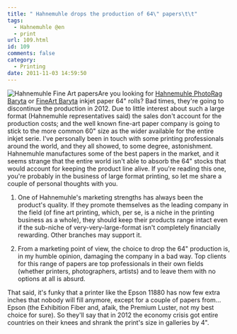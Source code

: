```yaml
---
title: " Hahnemuhle drops the production of 64\" papers\t\t"
tags:
  - Hahnemuhle @en
  - print
url: 109.html
id: 109
comments: false
category:
  - Printing
date: 2011-11-03 14:59:50
---
```


![Hahnemuhle Fine Art papers](http://localhost:8888/wp-content/uploads/2011/11/Cock.gif "Hahnemuhle")Are you looking for [Hahnemuhle PhotoRag Baryta](http://www.hahnemuehle.com/prod/us/461/592/photo-rag-baryta-315-gsm.html "Hahnemuhle PhotoRag Baryta paper") or [FineArt Baryta](http://www.hahnemuehle.com/prod/us/461/603/fineart-baryta-325-gsm.html "Hahnemuhle FineArt Baryta paper") inkjet paper 64" rolls? Bad times, they're going to discontinue the production in 2012. Due to little interest about such a large format (Hahnemuhle representatives said) the sales don't account for the production costs; and the well known fine-art paper company is going to stick to the more common 60" size as the wider available for the entire inkjet serie.  I've personally been in touch with some printing professionals around the world, and they all showed, to some degree, astonishment. Hahnemuhle manufactures some of the best papers in the market, and it seems strange that the entire world isn't able to absorb the 64" stocks that would account for keeping the product line alive. If you're reading this one, you're probably in the business of large format printing, so let me share a couple of personal thoughts with you.

1.  One of Hahnemuhle's marketing strengths has always been the product's quality. If they promote themselves as the leading company in the field (of fine art printing, which, per se, is a niche in the printing business as a whole), they should keep their products range intact even if the sub-niche of very-very-large-format isn't completely financially rewarding. Other branches may support it.
    
2.  From a marketing point of view, the choice to drop the 64" production is, in my humble opinion, damaging the company in a bad way. Top clients for this range of papers are top professionals in their own fields (whether printers, photographers, artists) and to leave them with no options at all is absurd.
    

That said, it's funky that a printer like the Epson 11880 has now few extra inches that nobody will fill anymore, except for a couple of papers from... Epson (the Exhibition Fiber and, afaik, the Premium Luster, not my best choice for sure). So they'll say that in 2012 the economy crisis got entire countries on their knees and shrank the print's size in galleries by 4".